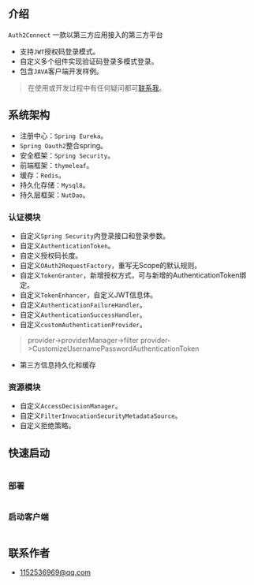 
## 介绍

`Auth2Connect` 一款以第三方应用接入的第三方平台

- 支持`JWT`授权码登录模式。
- 自定义多个组件实现验证码登录多模式登录。
- 包含`JAVA`客户端开发样例。

> 在使用或开发过程中有任何疑问都可[联系我](#联系作者)。

## 系统架构

- 注册中心：`Spring Eureka`。
- `Spring Oauth2`整合spring。
- 安全框架：`Spring Security`。
- 前端框架：`thymeleaf`。
- 缓存：`Redis`。
- 持久化存储：`Mysql8`。
- 持久层框架：`NutDao`。

### 认证模块

- 自定义`Spring Security`内登录接口和登录参数。
- 自定义`AuthenticationToken`。
- 自定义授权码长度。
- 自定义`OAuth2RequestFactory`，重写无Scope的默认规则。
- 自定义`TokenGranter`，新增授权方式，可与新增的AuthenticationToken绑定。
- 自定义`TokenEnhancer`，自定义JWT信息体。
- 自定义`AuthenticationFailureHandler`。
- 自定义`AuthenticationSuccessHandler`。
- 自定义`customAuthenticationProvider`。
> provider->providerManager->filter
> provider->CustomizeUsernamePasswordAuthenticationToken
- 第三方信息持久化和缓存

### 资源模块

- 自定义`AccessDecisionManager`。
- 自定义`FilterInvocationSecurityMetadataSource`。
- 自定义拒绝策略。

## 快速启动

```shell

```

### 部署

```shell

```

### 启动客户端

```shell

```

## 联系作者
- [1152536969@qq.com](mailto:1152536969@qq.com)
